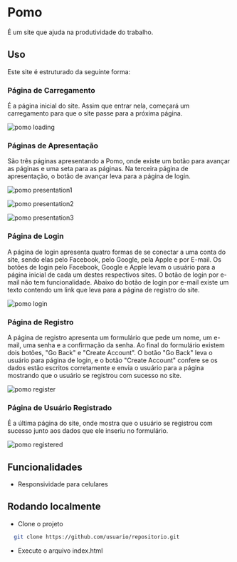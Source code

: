 # Pomo

É um site que ajuda na produtividade do trabalho.

## Uso

Este site é estruturado da seguinte forma:

### Página de Carregamento

É a página inicial do site. Assim que entrar nela, começará um carregamento para que o site passe para a próxima página.

![pomo loading](https://github.com/user-attachments/assets/1e7a7998-def0-4dd7-b5ef-352388f8c3e5)

### Páginas de Apresentação

São três páginas apresentando a Pomo, onde existe um botão para avançar as páginas e uma seta para as páginas. Na terceira página de apresentação, o botão de avançar leva para a página de login.

![pomo presentation1](https://github.com/user-attachments/assets/e7511736-7505-4247-b4bb-6d749808468d)

![pomo presentation2](https://github.com/user-attachments/assets/51eb58cd-e9e9-4695-81fd-e2e1024f3dc3)

![pomo presentation3](https://github.com/user-attachments/assets/7051a000-2892-4bc8-aff2-15a4b2db179b)

### Página de Login

A página de login apresenta quatro formas de se conectar a uma conta do site, sendo elas pelo Facebook, pelo Google, pela Apple e por E-mail. Os botões de login pelo Facebook, Google e Apple levam o usuário para a página inicial de cada um destes respectivos sites. O botão de login por e-mail não tem funcionalidade. Abaixo do botão de login por e-mail existe um texto contendo um link que leva para a página de registro do site.

![pomo login](https://github.com/user-attachments/assets/0c89e62e-12e9-4963-bed3-d6bb7e071902)

### Página de Registro

A página de registro apresenta um formulário que pede um nome, um e-mail, uma senha e a confirmação da senha. Ao final do formulário existem dois botões, "Go Back" e "Create Account". O botão "Go Back" leva o usuário para página de login, e o botão "Create Account" confere se os dados estão escritos corretamente e envia o usuário para a página mostrando que o usuário se registrou com sucesso no site.

![pomo register](https://github.com/user-attachments/assets/ded87baa-1b64-4ac8-afe7-4f90da1da093)

### Página de Usuário Registrado

É a última página do site, onde mostra que o usuário se registrou com sucesso junto aos dados que ele inseriu no formulário.

![pomo registered](https://github.com/user-attachments/assets/b9648c03-6bd5-4600-9fe4-39b09a3f1f9d)


## Funcionalidades

- Responsividade para celulares


## Rodando localmente

- Clone o projeto

```bash
  git clone https://github.com/usuario/repositorio.git
```

- Execute o arquivo index.html
